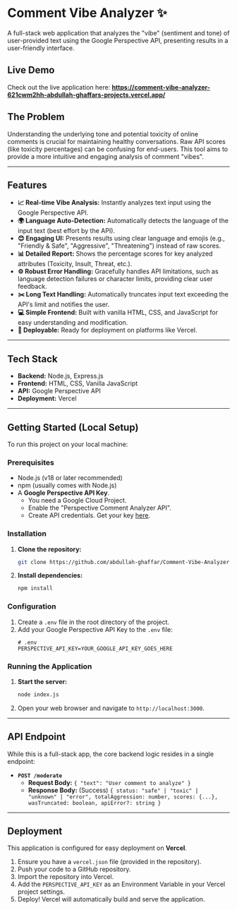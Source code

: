 # Comment Vibe Analyzer ✨

A full-stack web application that analyzes the "vibe" (sentiment and tone) of user-provided text using the Google Perspective API, presenting results in a user-friendly interface.



## Live Demo

Check out the live application here: **https://comment-vibe-analyzer-621cwm2hh-abdullah-ghaffars-projects.vercel.app/**

## The Problem

Understanding the underlying tone and potential toxicity of online comments is crucial for maintaining healthy conversations. Raw API scores (like toxicity percentages) can be confusing for end-users. This tool aims to provide a more intuitive and engaging analysis of comment "vibes".

---

## Features

* **📈 Real-time Vibe Analysis:** Instantly analyzes text input using the Google Perspective API.
* **🌍 Language Auto-Detection:** Automatically detects the language of the input text (best effort by the API).
* **😊 Engaging UI:** Presents results using clear language and emojis (e.g., "Friendly & Safe", "Aggressive", "Threatening") instead of raw scores.
* **📊 Detailed Report:** Shows the percentage scores for key analyzed attributes (Toxicity, Insult, Threat, etc.).
* **⚙️ Robust Error Handling:** Gracefully handles API limitations, such as language detection failures or character limits, providing clear user feedback.
* **✂️ Long Text Handling:** Automatically truncates input text exceeding the API's limit and notifies the user.
* **💻 Simple Frontend:** Built with vanilla HTML, CSS, and JavaScript for easy understanding and modification.
* **🚀 Deployable:** Ready for deployment on platforms like Vercel.

---

## Tech Stack

* **Backend:** Node.js, Express.js
* **Frontend:** HTML, CSS, Vanilla JavaScript
* **API:** Google Perspective API
* **Deployment:** Vercel

---

## Getting Started (Local Setup)

To run this project on your local machine:

### Prerequisites

* Node.js (v18 or later recommended)
* npm (usually comes with Node.js)
* A **Google Perspective API Key**.
    * You need a Google Cloud Project.
    * Enable the "Perspective Comment Analyzer API".
    * Create API credentials. Get your key [here](https://developers.google.com/codelabs/setup-perspective-api).

### Installation

1.  **Clone the repository:**
    ```bash
    git clone https://github.com/abdullah-ghaffar/Comment-Vibe-Analyzer.git
    ```
2.  **Install dependencies:**
    ```bash
    npm install
    ```

### Configuration

1.  Create a `.env` file in the root directory of the project.
2.  Add your Google Perspective API Key to the `.env` file:
    ```env
    # .env
    PERSPECTIVE_API_KEY=YOUR_GOOGLE_API_KEY_GOES_HERE
    ```

### Running the Application

1.  **Start the server:**
    ```bash
    node index.js
    ```
2.  Open your web browser and navigate to `http://localhost:3000`.

---

## API Endpoint

While this is a full-stack app, the core backend logic resides in a single endpoint:

* **`POST /moderate`**
    * **Request Body:** `{ "text": "User comment to analyze" }`
    * **Response Body:** (Success) `{ status: "safe" | "toxic" | "unknown" | "error", totalAggression: number, scores: {...}, wasTruncated: boolean, apiError?: string }`

---

## Deployment

This application is configured for easy deployment on **Vercel**.

1.  Ensure you have a `vercel.json` file (provided in the repository).
2.  Push your code to a GitHub repository.
3.  Import the repository into Vercel.
4.  Add the `PERSPECTIVE_API_KEY` as an Environment Variable in your Vercel project settings.
5.  Deploy! Vercel will automatically build and serve the application.
